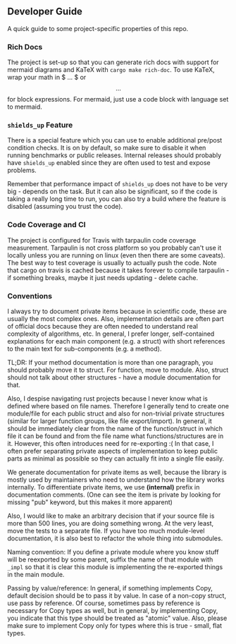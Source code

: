 ## Developer Guide

A quick guide to some project-specific properties of this repo.

### Rich Docs

The project is set-up so that you can generate rich docs with support for 
mermaid diagrams and KaTeX with `cargo make rich-doc`. To use KaTeX, wrap
your math in $ ... $ or $$ ... $$ for block expressions. For mermaid, just
use a code block with language set to mermaid.

### `shields_up` Feature

There is a special feature which you can use to enable additional pre/post
condition checks. It is on by default, so make sure to disable it when
running benchmarks or public releases. Internal releases should probably
have `shields_up` enabled since they are often used to test and expose problems.

Remember that performance impact of `shields_up` does not have to be very
big - depends on the task. But it can also be significant, so if the code is 
taking a really long time to run, you can also try a build where the feature 
is disabled (assuming you trust the code).

### Code Coverage and CI

The project is configured for Travis with tarpaulin code coverage measurement.
Tarpaulin is not cross platform so you probably can't use it locally unless 
you are running on linux (even then there are some caveats). The best way
to test coverage is usually to actually push the code. Note that cargo on 
travis is cached because it takes forever to compile tarpaulin - if
something breaks, maybe it just needs updating - delete cache. 

### Conventions

I always try to document private items because in scientific code, these
are usually the most complex ones. Also, implementation details are often
part of official docs because they are often needed to understand real
complexity of algorithms, etc. In general, I prefer longer, self-contained
explanations for each main component (e.g. a struct) with short
references to the main text for sub-components (e.g. a method).

TL;DR: If your method documentation is more than one paragraph, you should probably
move it to struct. For function, move to module. Also, struct should not
talk about other structures - have a module documentation for that.

Also, I despise navigating rust projects because I never know what is defined 
where based on file names. Therefore I generally tend to create one module/file 
for each public struct and also for non-trivial private structures (similar 
for larger function groups, like file export/import). In general, it should be 
immediately clear from the name of the function/struct in which file it can be found
and from the file name what functions/structures are in it. However, this often 
introduces need for re-exporting :( In that case, I often prefer separating 
private aspects of implementation to keep public parts as minimal as possible
so they can actually fit into a single file easily.

We generate documentation for private items as well, because the library is mostly
used by maintainers who need to understand how the library works internally. 
To differentiate private items, we use **(internal)** prefix in documentation comments.
(One can see the item is private by looking for missing "pub" keyword, but this
makes it more apparent) 

Also, I would like to make an arbitrary decision that if your source file is more than 
500 lines, you are doing something wrong. At the very least, move the tests to a separate
file. If you have too much module-level documentation, it is also best to refactor
the whole thing into submodules.

Naming convention: If you define a private module where you know stuff will be reexported 
by some parent, suffix the name of that module with `_impl` so that it is clear this module
is implementing the re-exported things in the main module.

Passing by value/reference: In general, if something implements Copy, default
decision should be to pass it by value. In case of a non-copy struct, use pass by
reference. Of course, sometimes pass by reference is necessary for Copy types as well,
but in general, by implementing Copy, you indicate that this type should be treated
as "atomic" value. Also, please make sure to implement Copy only for types where this
is true - small, flat types.
